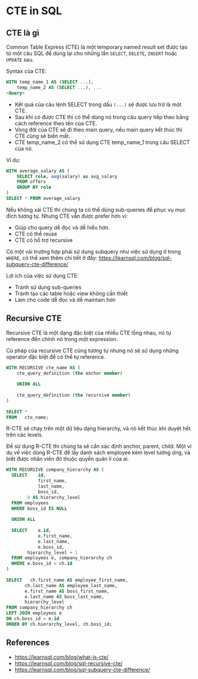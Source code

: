 # CTE in SQL

## CTE là gì
Common Table Express (CTE) là một temporary named result set được tạo từ một câu SQL để dùng lại cho những lần `SELECT`, `DELETE`, `INSERT` hoặc `UPDATE` sau.

Syntax của CTE:
```sql
WITH temp_name_1 AS (SELECT ...), 
	temp_name_2 AS (SELECT ...), ... 
<Query> 
```
- Kết quả của câu lệnh SELECT trong dấu `(...)` sẽ được lưu trữ là một CTE.
- Sau khi có được CTE thì có thể dùng nó trong câu query tiếp theo bằng cách reference theo tên của CTE.
- Vòng đời của CTE sẽ đi theo main query, nếu main query kết thúc thì CTE cũng sẽ biến mất.
- CTE temp_name_2 có thể sử dụng CTE temp_name_1 trong câu SELECT của nó.

Ví dụ:
```sql
WITH average_salary AS (
	SELECT role, avg(salary) as avg_salary
	FROM offers
	GROUP BY role
)
SELECT * FROM average_salary
```

Nếu không xài CTE thì chúng ta có thể dùng sub-queries để phục vụ mục đích tương tự. Nhưng CTE vẫn được prefer hơn vì:
- Giúp cho query dễ đọc và dễ hiểu hơn.
- CTE có thể reuse
- CTE có hỗ trợ recursive

Có một vài trường hợp phải sử dụng subquery như việc sử dụng ở trong `WHERE`, có thể xem thêm chi tiết ở đây: https://learnsql.com/blog/sql-subquery-cte-difference/

Lợi ích của việc sử dụng CTE:
- Tránh sử dụng sub-queries
- Tránh tạo các table hoặc view không cần thiết
- Làm cho code dễ đọc và dễ maintain hơn

## Recursive CTE

Recursive CTE là một dạng đặc biệt của nhiều CTE lồng nhau, nó tự reference đến chính nó trong một expression.

Cú pháp của recursive CTE cũng tương tự nhưng nó sẽ sử dụng những operator đặc biệt để có thể tự reference.
```sql
WITH RECURSIVE cte_name AS (
    cte_query_definition (the anchor member)
 
    UNION ALL
 
    cte_query_definition (the recursive member)
)
 
SELECT *
FROM   cte_name;
```

R-CTE sẽ chạy trên một dữ liệu dạng hierarchy, và nó kết thúc khi duyệt hết trên các levels.

Để sử dụng R-CTE thì chúng ta sẽ cần xác định anchor, parent, child. Một ví dụ về việc dùng R-CTE để lấy danh sách employee kèm level tương ứng, và biết được nhân viên đó thuộc quyền quản lí của ai.
```sql
WITH RECURSIVE company_hierarchy AS (
  SELECT    id,
            first_name,
            last_name,
            boss_id,
        0 AS hierarchy_level
  FROM employees
  WHERE boss_id IS NULL
 
  UNION ALL
   
  SELECT    e.id,
            e.first_name,
            e.last_name,
            e.boss_id,
        hierarchy_level + 1
  FROM employees e, company_hierarchy ch
  WHERE e.boss_id = ch.id
)
 
SELECT   ch.first_name AS employee_first_name,
       ch.last_name AS employee_last_name,
       e.first_name AS boss_first_name,
       e.last_name AS boss_last_name,
       hierarchy_level
FROM company_hierarchy ch
LEFT JOIN employees e
ON ch.boss_id = e.id
ORDER BY ch.hierarchy_level, ch.boss_id;
```

## References
- https://learnsql.com/blog/what-is-cte/
- https://learnsql.com/blog/sql-recursive-cte/
- https://learnsql.com/blog/sql-subquery-cte-difference/